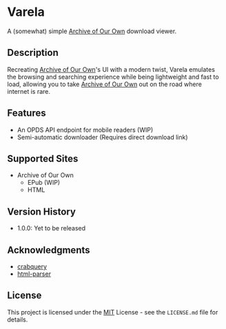 # Varela

A (somewhat) simple [Archive of Our Own](https://archiveofourown.org/) download viewer.

## Description

Recreating [Archive of Our Own](https://archiveofourown.org/)'s UI with a modern twist, Varela emulates the browsing and searching experience while being lightweight and fast to load, allowing you to take [Archive of Our Own](https://archiveofourown.org/) out on the road where internet is rare.

## Features

  - An OPDS API endpoint for mobile readers (WIP)
  - Semi-automatic downloader (Requires direct download link)

## Supported Sites

  - Archive of Our Own
    - EPub (WIP)
    - HTML

## Version History

  - 1.0.0: Yet to be released

## Acknowledgments

  - [crabquery](https://github.com/Gonzih/crabquery)
  - [html-parser](https://github.com/mathiversen/html-parser)

## License

This project is licensed under the [MIT](https://choosealicense.com/licenses/mit/) License - see the `LICENSE.md` file for details.

